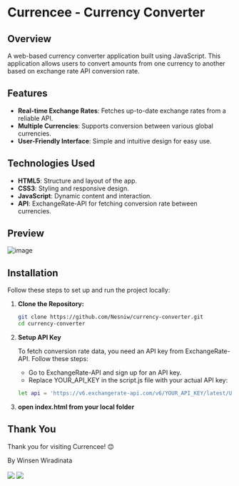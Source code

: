 # Currencee - Currency Converter

## Overview
A web-based currency converter application built using JavaScript. This application allows users to convert amounts from one currency to another based on exchange rate API conversion rate.

## Features 
- **Real-time Exchange Rates**: Fetches up-to-date exchange rates from a reliable API.
- **Multiple Currencies**: Supports conversion between various global currencies.
- **User-Friendly Interface**: Simple and intuitive design for easy use.

## Technologies Used 
- **HTML5**: Structure and layout of the app.
- **CSS3**: Styling and responsive design.
- **JavaScript**: Dynamic content and interaction.
- **API**: ExchangeRate-API for fetching conversion rate between currencies.

## Preview 
![image](https://github.com/Nesniw/Currency-Converter/assets/109383763/efdea948-94c1-4f7c-ab12-e2e2b8b64443)


## Installation
Follow these steps to set up and run the project locally:

1.  **Clone the Repository:**

    ```bash
    git clone https://github.com/Nesniw/currency-converter.git
    cd currency-converter
    ```
    
2. **Setup API Key**
   
   To fetch conversion rate data, you need an API key from ExchangeRate-API. Follow these steps: 

   - Go to ExchangeRate-API and sign up for an API key.
   - Replace YOUR_API_KEY in the script.js file with your actual API key:
   ```bash
   let api = 'https://v6.exchangerate-api.com/v6/YOUR_API_KEY/latest/USD';
   ```
4. **open index.html from your local folder**

## Thank You

Thank you for visiting Currencee! 😊

By Winsen Wiradinata <br> <br>
<a href="https://www.linkedin.com/in/winsen-wiradinata/"><img src="https://img.shields.io/badge/-Winsen%20Wiradinata-0077B5?style=flat&logo=Linkedin&logoColor=white"/></a>
<a href="mailto:winsenwiradinata@gmail.com"><img src="https://img.shields.io/badge/-winsenwiradinata@gmail.com-D14836?style=flat&logo=Gmail&logoColor=white"/></a>
